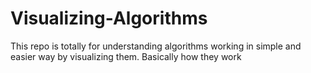 # Visualizing-Algorithms

This repo is totally for understanding algorithms working in simple and easier way by visualizing them.
Basically how they work
